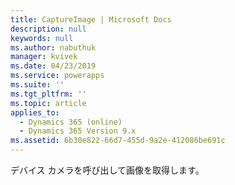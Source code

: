 ```yaml
---
title: CaptureImage | Microsoft Docs
description: null
keywords: null
ms.author: nabuthuk
manager: kvivek
ms.date: 04/23/2019
ms.service: powerapps
ms.suite: ''
ms.tgt_pltfrm: ''
ms.topic: article
applies_to:
  - Dynamics 365 (online)
  - Dynamics 365 Version 9.x
ms.assetid: 6b30e822-66d7-455d-9a2e-412086be691c
---
```


デバイス カメラを呼び出して画像を取得します。
